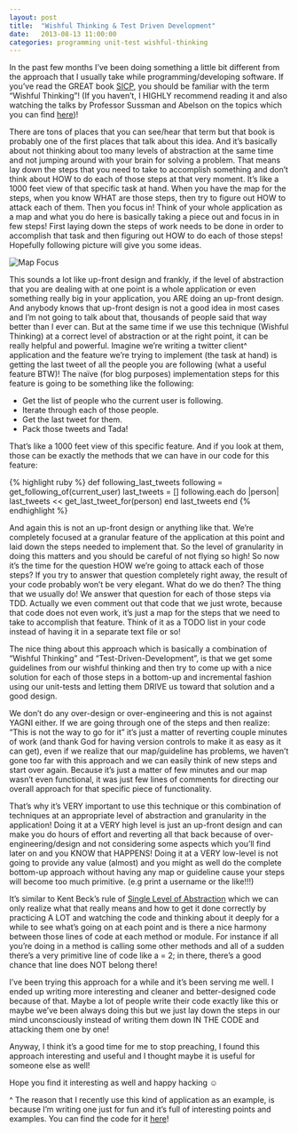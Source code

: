 ```yaml
---
layout: post
title:  "Wishful Thinking & Test Driven Development"
date:   2013-08-13 11:00:00
categories: programming unit-test wishful-thinking
---
```


In the past few months I’ve been doing something a little bit different from the approach that I usually take while programming/developing software. If you’ve read the GREAT book [SICP](http://www.amazon.com/Structure-Interpretation-Computer-Programs-Engineering/dp/0262510871/ref=sr_1_1?ie=UTF8&amp;qid=1379517612&amp;sr=8-1&amp;keywords=SICP+book), you should be familiar with the term “Wishful Thinking”! (If you haven’t, I HIGHLY recommend reading it and also watching the talks by Professor Sussman and Abelson on the topics which you can find [here](http://www.youtube.com/playlist?list=PLB63C06FAF154F047))!

There are tons of places that you can see/hear that term but that book is probably one of the first places that talk about this idea. And it’s basically about not thinking about too many levels of abstraction at the same time and not jumping around with your brain for solving a problem. That means lay down the steps that you need to take to accomplish something and don’t think about HOW to do each of those steps at that very moment. It’s like a 1000 feet view of that specific task at hand. When you have the map for the steps, when you know WHAT are those steps, then try to figure out HOW to attack each of them. Then you focus in! Think of your whole application as a map and what you do here is basically taking a piece out and focus in in few steps! First laying down the steps of work needs to be done in order to accomplish that task and then figuring out HOW to do each of those steps! Hopefully following picture will give you some ideas.

![Map Focus](https://dl.dropboxusercontent.com/u/100502983/wishful_thinking_pictures/map_focus_bubble_better.jpg)

This sounds a lot like up-front design and frankly, if the level of abstraction that you are dealing with at one point is a whole application or even something really big in your application, you ARE doing an up-front design. And anybody knows that up-front design is not a good idea in most cases and I’m not going to talk about that, thousands of people said that way better than I ever can. But at the same time if we use this technique (Wishful Thinking) at a correct level of abstraction or at the right point, it can be really helpful and powerful. Imagine we’re writing a twitter client^ application and the feature we’re trying to implement (the task at hand) is getting the last tweet of all the people you are following (what a useful feature BTW)! The naïve (for blog purposes) implementation steps for this feature is going to be something like the following:

  - Get the list of people who the current user is following.
  - Iterate through each of those people.
  - Get the last tweet for them.
  - Pack those tweets and Tada!

That’s like a 1000 feet view of this specific feature. And if you look at them, those can be exactly the methods that we can have in our code for this feature:

{% highlight ruby %}
 def following_last_tweets
   following = get_following_of(current_user)
   last_tweets = []
   following.each do |person|
   last_tweets << get_last_tweet_for(person)
   end
   last_tweets
 end
{% endhighlight %}

And again this is not an up-front design or anything like that. We’re completely focused at a granular feature of the application at this point and laid down the steps needed to implement that. So the level of granularity in doing this matters and you should be careful of not flying so high! So now it’s the time for the question HOW we’re going to attack each of those steps? If you try to answer that question completely right away, the result of your code probably won’t be very elegant. What do we do then? The thing that we usually do! We answer that question for each of those steps via TDD. Actually we even comment out that code that we just wrote, because that code does not even work, it’s just a map for the steps that we need to take to accomplish that feature. Think of it as a TODO list in your code instead of having it in a separate text file or so!

The nice thing about this approach which is basically a combination of “Wishful Thinking” and “Test-Driven-Development”, is that we get some guidelines from our wishful thinking and then try to come up with a nice solution for each of those steps in a bottom-up and incremental fashion using our unit-tests and letting them DRIVE us toward that solution and a good design.

We don’t do any over-design or over-engineering and this is not against YAGNI either. If we are going through one of the steps and then realize: “This is not the way to go for it” it’s just a matter of reverting couple minutes of work (and thank God for having version controls to make it as easy as it can get), even if we realize that our map/guideline has problems, we haven’t gone too far with this approach and we can easily think of new steps and start over again. Because it’s just a matter of few minutes and our map wasn’t even functional, it was just few lines of comments for directing our overall approach for that specific piece of functionality.

That’s why it’s VERY important to use this technique or this combination of techniques at an appropriate level of abstraction and granularity in the application! Doing it at a VERY high level is just an up-front design and can make you do hours of effort and reverting all that back because of over-engineering/design and not considering some aspects which you’ll find later on and you KNOW that HAPPENS! Doing it at a VERY low-level is not going to provide any value (almost) and you might as well do the complete bottom-up approach without having any map or guideline cause your steps will become too much primitive. (e.g print a username or the like!!!)

It’s similar to Kent Beck’s rule of [Single Level of Abstraction](http://www.markhneedham.com/blog/2009/06/12/coding-single-level-of-abstraction-principle/) which we can only realize what that really means and how to get it done correctly by practicing A LOT and watching the code and thinking about it deeply for a while to see what’s going on at each point and is there a nice harmony between those lines of code at each method or module. For instance if all you’re doing in a method is calling some other methods and all of a sudden there’s a very primitive line of code like a = 2; in there, there’s a good chance that line does NOT belong there!

I’ve been trying this approach for a while and it’s been serving me well. I ended up writing more interesting and cleaner and better-designed code because of that. Maybe a lot of people write their code exactly like this or maybe we’ve been always doing this but we just lay down the steps in our mind unconsciously instead of writing them down IN THE CODE and attacking them one by one!

Anyway, I think it’s a good time for me to stop preaching, I found this approach interesting and useful and I thought maybe it is useful for someone else as well!

Hope you find it interesting as well and happy hacking ☺

^ The reason that I recently use this kind of application as an example, is because I’m writing one just for fun and it’s full of interesting points and examples. You can find the code for it [here](https://github.com/Sam-Serpoosh/twitter_client)!

